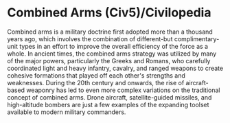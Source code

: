 # Combined Arms (Civ5)/Civilopedia

Combined arms is a military doctrine first adopted more than a thousand years ago, which involves the combination of different-but complimentary-unit types in an effort to improve the overall efficiency of the force as a whole. In ancient times, the combined arms strategy was utilized by many of the major powers, particularly the Greeks and Romans, who carefully coordinated light and heavy infantry, cavalry, and ranged weapons to create cohesive formations that played off each other's strengths and weaknesses. During the 20th century and onwards, the rise of aircraft-based weaponry has led to even more complex variations on the traditional concept of combined arms. Drone aircraft, satellite-guided missiles, and high-altitude bombers are just a few examples of the expanding toolset available to modern military commanders.